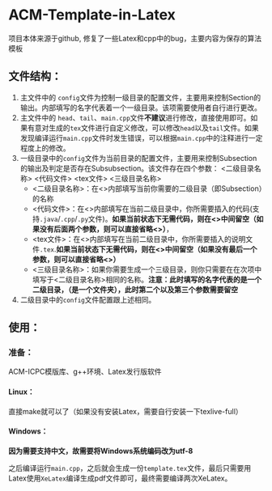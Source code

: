 ﻿# ACM-Template-in-Latex

项目本体来源于github, 修复了一些Latex和cpp中的bug，主要内容为保存的算法模板

## 文件结构：

1. 主文件中的 `config`文件为控制一级目录的配置文件，主要用来控制Section的输出。内部填写的名字代表着一个一级目录。该项需要使用者自行进行更改。
2. 主文件中的 `head`、`tail`、`main.cpp`文件**不建议**进行修改，直接使用即可。如果有意对生成的`tex`文件进行自定义修改，可以修改`head`以及`tail`文件。如果发现编译运行`main.cpp`文件时发生错误，可以根据`main.cpp`中的注释进行一定程度上的修改。
3. 一级目录中的`config`文件为当前目录的配置文件，主要用来控制Subsection的输出及判定是否存在Subsubsection。该文件存在四个参数：
<二级目录名称> <代码文件> <tex文件> <三级目录名称>
   - <二级目录名称>：在<>内部填写当前你需要的二级目录（即Subsection）的名称
   - <代码文件>：在<>内部填写在当前二级目录中，你所需要插入的代码(支持`.java`/`.cpp`/`.py`文件)。**如果当前状态下无需代码，则在<>中间留空（如果没有后面两个参数，则可以直接省略<>）**，
   - <tex文件>：在<>内部填写在当前二级目录中，你所需要插入的说明文件`.tex`.**如果当前状态下无需代码，则在<>中间留空（如果没有最后一个参数，则可以直接省略<>）**
   - <三级目录名称>：如果你需要生成一个三级目录，则你只需要在在次项中填写于<二级目录名称>相同的名称。**注意：此时填写的名字代表的是一个二级目录，（是一个文件夹），此时第二个以及第三个参数需要留空**
4. 二级目录中的`config`文件配置跟上述相同。

## 使用：

### 准备：

ACM-ICPC模版库、g++环境、Latex发行版软件

#### Linux：

直接make就可以了（如果没有安装Latex，需要自行安装一下texlive-full）

#### Windows：

**因为需要支持中文，故需要将Windows系统编码改为utf-8**

之后编译运行`main.cpp`，之后就会生成一份`template.tex`文件，最后只需要用Latex使用`XeLatex`编译生成pdf文件即可，最终需要编译两次XeLatex。
